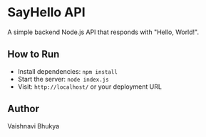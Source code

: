 # SayHello API
A simple backend Node.js API that responds with "Hello, World!".

## How to Run
- Install dependencies: `npm install`
- Start the server: `node index.js`
- Visit: `http://localhost/` or your deployment URL

## Author
Vaishnavi Bhukya
